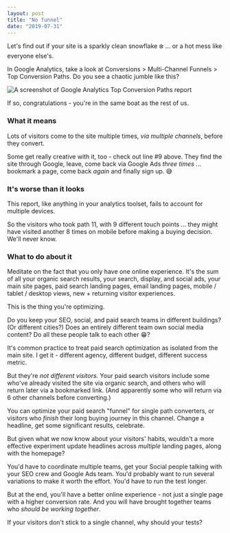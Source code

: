 ```yaml
---
layout: post
title: "No funnel"
date: "2019-07-31"
---
```


Let's find out if your site is a sparkly clean snowflake ❄️ ... or a hot mess like everyone else's.

In Google Analytics, take a look at Conversions > Multi-Channel Funnels > Top Conversion Paths. Do you see a chaotic jumble like this?

![A screenshot of Google Analytics Top Conversion Paths report](/images/top-conversion-paths.png)

If so, congratulations - you're in the same boat as the rest of us.

### What it means

Lots of visitors come to the site multiple times, _via multiple channels_, before they convert.

Some get really creative with it, too - check out line #9 above. They find the site through Google, leave, come back via Google Ads _three times_ ... bookmark a page, come back _again_ and finally sign up. 😅

### It's worse than it looks

This report, like anything in your analytics toolset, fails to account for multiple devices.

So the visitors who took path 11, with 9 different touch points ... they might have visited another 8 times on mobile before making a buying decision. We'll never know.

### What to do about it

Meditate on the fact that you only have one online experience. It's the sum of all your organic search results, your search, display, and social ads, your main site pages, paid search landing pages, email landing pages, mobile / tablet / desktop views, new + returning visitor experiences.

This is the thing you're optimizing.

Do you keep your SEO, social, and paid search teams in different buildings? (Or different cities?) Does an entirely different team own social media content? Do all these people talk to each other 😁?

It's common practice to treat paid search optimization as isolated from the main site. I get it - different agency, different budget, different success metric.

But they're _not different visitors._ Your paid search visitors include some who've already visited the site via organic search, and others who will return later via a bookmarked link. (And apparently some who will return via 6 other channels before converting.)

You can optimize your paid search "funnel" for single path converters, or visitors who _finish_ their long buying journey in this channel. Change a headline, get some significant results, celebrate.

But given what we now know about your visitors' habits, wouldn't a more effective experiment update headlines across _multiple_ landing pages, along with the homepage?

You'd have to coordinate multiple teams, get your Social people talking with your SEO crew and Google Ads team. You'd probably want to run several variations to make it worth the effort. You'd have to run the test longer.

But at the end, you'll have a better online experience - not just a single page with a higher conversion rate. And you will have brought together teams who _should be working together_.

If your visitors don't stick to a single channel, why should your tests?
